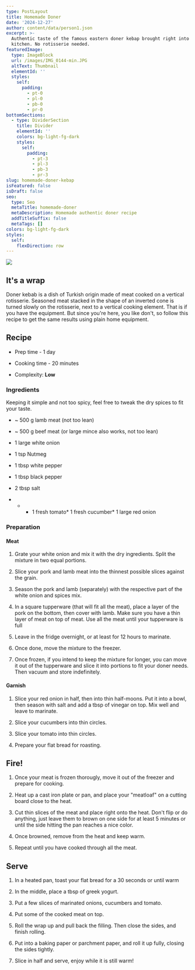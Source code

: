 ```yaml
---
type: PostLayout
title: Homemade Doner
date: '2024-12-27'
author: content/data/person1.json
excerpt: >-
  Authentic taste of the famous eastern doner kebap brought right into your home
  kitchen. No rotisserie needed.
featuredImage:
  type: ImageBlock
  url: /images/IMG_0144-min.JPG
  altText: Thumbnail
  elementId: ''
  styles:
    self:
      padding:
        - pt-0
        - pl-0
        - pb-0
        - pr-0
bottomSections:
  - type: DividerSection
    title: Divider
    elementId: ''
    colors: bg-light-fg-dark
    styles:
      self:
        padding:
          - pt-3
          - pl-3
          - pb-3
          - pr-3
slug: homemade-doner-kebap
isFeatured: false
isDraft: false
seo:
  type: Seo
  metaTitle: homemade-doner
  metaDescription: Homemade authentic doner recipe
  addTitleSuffix: false
  metaTags: []
colors: bg-light-fg-dark
styles:
  self:
    flexDirection: row
---
```

![](/images/IMG_0144-min.JPG)

## It's a wrap

Doner kebab is a dish of Turkish origin made of meat cooked on a vertical rotisserie. Seasoned meat stacked in the shape of an inverted cone is turned slowly on the rotisserie, next to a vertical cooking element. That is if you have the equipment. But since you're here, you like don't, so follow this recipe to get the same results using plain home equipment.

## Recipe

*   Prep time - 1 day

*   Cooking time - 20 minutes

*   Complexity: **Low**

### Ingredients

Keeping it simple and not too spicy, feel free to tweak the dry spices to fit your taste.

*   \~ 500 g lamb meat (not too lean)

*   \~ 500 g beef meat (or large mince also works, not too lean)

*   1 large white onion

*   1 tsp Nutmeg

*   1 tbsp white pepper

*   1 tbsp black pepper

*   2 tbsp salt

*   *   *   1 fresh tomato\*   1 fresh cucumber\*   1 large red onion

### Preparation

#### Meat

1.  Grate your white onion and mix it with the dry ingredients. Split the mixture in two equal portions.

2.  Slice your pork and lamb meat into the thinnest possible slices against the grain.

3.  Season the pork and lamb (separately) with the respective part of the white onion and spices mix.

4.  In a square tupperware (that will fit all the meat), place a layer of the pork on the bottom, then cover with lamb. Make sure you have a thin layer of meat on top of meat. Use all the meat until your tupperware is full

5.  Leave in the fridge overnight, or at least for 12 hours to marinate.

6.  Once done, move the mixture to the freezer.

7.  Once frozen, if you intend to keep the mixture for longer, you can move it out of the tupperware and slice it into portions to fit your doner needs. Then vacuum and store indefinitely.

#### Garnish

1.  Slice your red onion in half, then into thin half-moons. Put it into a bowl, then season with salt and add a tbsp of vinegar on top. Mix well and leave to marinate.

2.  Slice your cucumbers into thin circles.

3.  Slice your tomato into thin circles.

4.  Prepare your flat bread for roasting.

## Fire!

1.  Once your meat is frozen thorougly, move it out of the freezer and prepare for cooking.

2.  Heat up a cast iron plate or pan, and place your "meatloaf" on a cutting board close to the heat.

3.  Cut thin slices of the meat and place right onto the heat. Don't flip or do anything, just leave them to brown on one side for at least 5 minutes or until the side hitting the pan reaches a nice color.

4.  Once browned, remove from the heat and keep warm.

5.  Repeat until you have cooked through all the meat.

## Serve

1.  In a heated pan, toast your flat bread for a 30 seconds or until warm

2.  In the middle, place a tbsp of greek yogurt.

3.  Put a few slices of marinated onions, cucumbers and tomato.

4.  Put some of the cooked meat on top.

5.  Roll the wrap up and pull back the filling. Then close the sides, and finish rolling.

6.  Put into a baking paper or parchment paper, and roll it up fully, closing the sides tightly.

7.  Slice in half and serve, enjoy while it is still warm!

